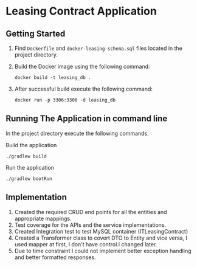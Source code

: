 # Leasing Contract Application

## Getting Started

1. Find `Dockerfile` and `docker-leasing-schema.sql` files located in the project
   directory.

2. Build the Docker image using the following command:

   ```shell
   docker build -t leasing_db .

3. After successful build execute the following command:

   ```shell
   docker run -p 3306:3306 -d leasing_db

## Running The Application in command line

In the project directory execute the following commands.

Build the application

`./gradlew build`

Run the application

`./gradlew bootRun`

## Implementation

  1. Created the required CRUD end points for all the entities and appropriate 
     mappings.
  2. Test coverage for the APIs and the service implementations.
  3. Created Integration test to test MySQL container (ITLeasingContract)
  4. Created a Transformer class to covert DTO to Entity and vice versa, I used 
     mapper at first, I don't have control.I changed later.
  5. Due to time constraint I could not implement better exception handling and better 
     formatted responses.
    

